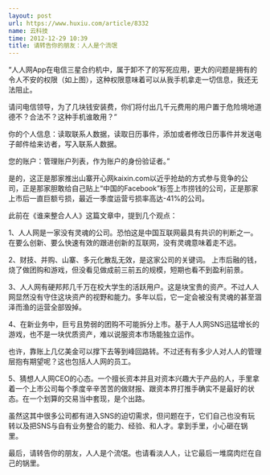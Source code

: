```yaml
---
layout: post
url: https://www.huxiu.com/article/8332
name: 云科技
time: 2012-12-29 10:39
title: 请转告你的朋友：人人是个流氓
---
```

“人人网App在电信三星合约机中，属于卸不了的写死应用，更大的问题是拥有的令人不安的权限（如上图），这种权限意味着可以从我手机拿走一切信息，我还无法阻止。

请问电信领导，为了几块钱安装费，你们将付出几千元费用的用户置于危险境地道德不？合法不？这种手机谁敢用？”

你的个人信息：读取联系人数据，读取日历事件，添加或者修改日历事件并发送电子邮件给来访者，写入联系人数据。

您的账户：管理账户列表，作为账户的身份验证者。”

是的，这正是那家推出山寨开心网kaixin.com以近乎抢劫的方式参与竞争的公司，正是那家胆敢给自己贴上“中国的Facebook”标签上市捞钱的公司，正是那家上市后一直巨额亏损，最近一季度运营亏损率高达-41%的公司。

此前在《谁来整合人人》这篇文章中，提到几个观点：

1、人人网是一家没有灵魂的公司。恐怕这是中国互联网最具有共识的判断之一。在要么创新、要么快速有效的跟进创新的互联网，没有灵魂意味着走不远。

2、财技、并购、山寨、多元化散乱无效，是这家公司的关键词。 上市后融的钱，烧了做团购和游戏，但没看见做成前三前五的规模，短期也看不到盈利前景。

3、人人网有硬邦邦几千万在校大学生的活跃用户。这是块宝贵的资产。不过人人网显然没有守住这块资产的视野和能力。多年以后，它一定会被没有灵魂的甚至涸泽而渔的运营全部毁掉。

4、在新业务中，巨亏且势弱的团购不可能拆分上市。基于人人网SNS迅猛增长的游戏，也不是一块优质资产，难以说服资本市场能独立运作。

也许，靠账上几亿美金可以撑下去等到峰回路转。不过还有有多少人对人人的管理层抱有期望呢？这也包括人人网的员工。

5、猜想人人网CEO的心态。一个擅长资本并且对资本兴趣大于产品的人，手里拿着一个上市公司每个季度辛辛苦苦的做财报、跟资本界打推手确实不是最好的状态。在一个划算的交易当中套现，是个出路。

虽然这其中很多公司都有进入SNS的迫切需求，但问题在于，它们自己也没有玩转以及把SNS与自有业务整合的能力、经验、和人才。拿到手里，小心砸在锅里。

最后，请转告你的朋友，人人是个流氓。也请看淡人人，让它最后一堆腐肉烂在自己的锅里。


